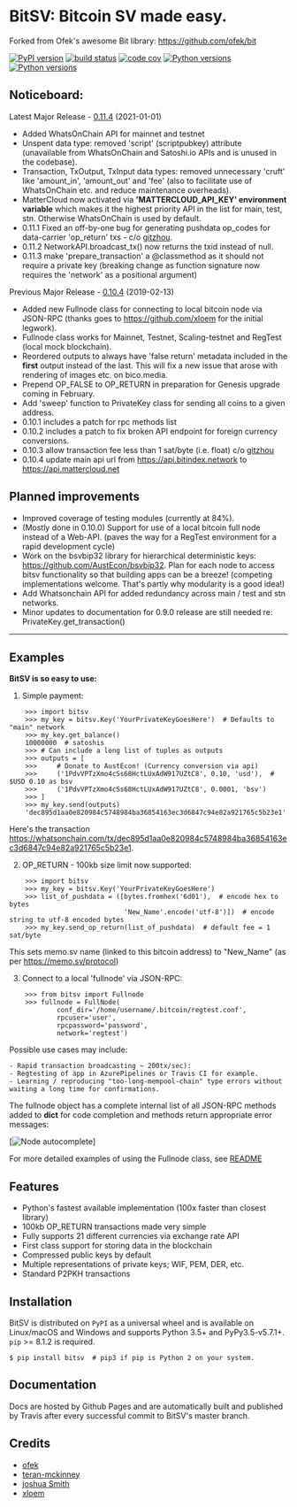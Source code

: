 BitSV: Bitcoin SV made easy.
============================

Forked from Ofek's awesome Bit library: https://github.com/ofek/bit


[![PyPI version](https://img.shields.io/pypi/v/bitsv.svg?style=flat-square)](https://pypi.org/project/bitsv)
[![build status](https://img.shields.io/travis/AustEcon/bitsv.svg?branch=master&style=flat-square)](https://travis-ci.org/AustEcon/bitsv)
[![code cov](https://img.shields.io/codecov/c/github/AustEcon/bitsv.svg?style=flat-square)](https://codecov.io/gh/austecon/bitsv)
[![Python versions](https://img.shields.io/pypi/pyversions/bitsv.svg?style=flat-square)](https://pypi.org/project/bitsv)
[![Python versions](https://img.shields.io/badge/license-MIT-blue.svg?style=flat-square)](https://en.wikipedia.org/wiki/MIT_License)

Noticeboard:
------------
Latest Major Release - [0.11.4](https://github.com/AustEcon/bitsv/blob/master/HISTORY.rst) (2021-01-01)

- Added WhatsOnChain API for mainnet and testnet
- Unspent data type: removed 'script' (scriptpubkey) attribute (unavailable from WhatsOnChain and Satoshi.io APIs and is unused in the codebase).
- Transaction, TxOutput, TxInput data types: removed unnecessary 'cruft' like 'amount_in', 'amount_out' and 'fee' (also to facilitate use of WhatsOnChain etc. and reduce maintenance overheads).
- MatterCloud now activated via **'MATTERCLOUD_API_KEY' environment variable** which makes it the highest priority API in the list for main, test, stn. Otherwise WhatsOnChain is used by default.
- 0.11.1 Fixed an off-by-one bug for generating pushdata op_codes for data-carrier 'op_return' txs - c/o [gitzhou](https://github.com/gitzhou).
- 0.11.2 NetworkAPI.broadcast_tx() now returns the txid instead of null.
- 0.11.3 make 'prepare_transaction' a @classmethod as it should not require a private key (breaking change as function signature now requires the 'network' as a positional argument)

Previous Major Release - [0.10.4](https://github.com/AustEcon/bitsv/blob/master/HISTORY.rst) (2019-02-13)

- Added new Fullnode class for connecting to local bitcoin node via JSON-RPC (thanks goes to https://github.com/xloem for the initial legwork).
- Fullnode class works for Mainnet, Testnet, Scaling-testnet and RegTest (local mock blockchain).
- Reordered outputs to always have 'false return' metadata included in the **first** output instead of the last. This will fix a new issue that arose with rendering of images etc. on bico.media.
- Prepend OP_FALSE to OP_RETURN in preparation for Genesis upgrade coming in February.
- Add 'sweep' function to PrivateKey class for sending all coins to a given address.
- 0.10.1 includes a patch for rpc methods list
- 0.10.2 includes a patch to fix broken API endpoint for foreign currency conversions.
- 0.10.3 allow transaction fee less than 1 sat/byte (i.e. float) c/o [gitzhou](https://github.com/gitzhou)
- 0.10.4 update main api url from https://api.bitindex.network to https://api.mattercloud.net


Planned improvements
--------------------

- Improved coverage of testing modules (currently at 84%).
- (Mostly done in 0.10.0) Support for use of a local bitcoin full node instead of a Web-API. (paves the way for a RegTest environment for a rapid development cycle)
- Work on the bsvbip32 library for hierarchical deterministic keys:
  https://github.com/AustEcon/bsvbip32. Plan for each node to access
  bitsv functionality so that building apps can be a breeze!
  (competing implementations welcome. That's partly why modularity is a good idea!)
- Add Whatsonchain API for added redundancy across main / test and stn networks.
- Minor updates to documentation for 0.9.0 release are still needed re: PrivateKey.get_transaction()

----------------------------

Examples
--------

**BitSV is so easy to use:**

1. Simple payment:

```
    >>> import bitsv
    >>> my_key = bitsv.Key('YourPrivateKeyGoesHere')  # Defaults to "main" network
    >>> my_key.get_balance()
    10000000  # satoshis
    >>> # Can include a long list of tuples as outputs
    >>> outputs = [
    >>>     # Donate to AustEcon! (Currency conversion via api)
    >>>     ('1PdvVPTzXmo4cSs68HctLUxAdW917UZtC8', 0.10, 'usd'),  # $USD 0.10 as bsv
    >>>     ('1PdvVPTzXmo4cSs68HctLUxAdW917UZtC8', 0.0001, 'bsv')
    >>> ]
    >>> my_key.send(outputs)
    'dec895d1aa0e820984c5748984ba36854163ec3d6847c94e82a921765c5b23e1'
```

Here's the transaction https://whatsonchain.com/tx/dec895d1aa0e820984c5748984ba36854163ec3d6847c94e82a921765c5b23e1.

2. OP_RETURN - 100kb size limit now supported:

```
    >>> import bitsv
    >>> my_key = bitsv.Key('YourPrivateKeyGoesHere')
    >>> list_of_pushdata = ([bytes.fromhex('6d01'),  # encode hex to bytes
                             'New_Name'.encode('utf-8')])  # encode string to utf-8 encoded bytes
    >>> my_key.send_op_return(list_of_pushdata)  # default fee = 1 sat/byte
```

This sets memo.sv name (linked to this bitcoin address) to "New_Name" (as per https://memo.sv/protocol)

3. Connect to a local 'fullnode' via JSON-RPC:

```
    >>> from bitsv import Fullnode
    >>> fullnode = FullNode(
            conf_dir='/home/username/.bitcoin/regtest.conf',
            rpcuser='user',
            rpcpassword='password',
            network='regtest')
```

Possible use cases may include:

    - Rapid transaction broadcasting ~ 200tx/sec):
    - Regtesting of app in AzurePipelines or Travis CI for example.
    - Learning / reproducing "too-long-mempool-chain" type errors without waiting a long time for confirmations.

The fullnode object has a complete internal list of all JSON-RPC methods added to __dict__ for code completion and methods return appropriate
error messages:

[![Node autocomplete](images/obj_dict.png)]

For more detailed examples of using the Fullnode class, see [README](https://github.com/AustEcon/bitsv/blob/master/bitsv/network/services/README.rst)

Features
--------

- Python's fastest available implementation (100x faster than closest library)
- 100kb OP_RETURN transactions made very simple
- Fully supports 21 different currencies via exchange rate API
- First class support for storing data in the blockchain
- Compressed public keys by default
- Multiple representations of private keys; WIF, PEM, DER, etc.
- Standard P2PKH transactions

Installation
------------

BitSV is distributed on `PyPI` as a universal wheel and is available on Linux/macOS
and Windows and supports Python 3.5+ and PyPy3.5-v5.7.1+. ``pip`` >= 8.1.2 is required.


    $ pip install bitsv  # pip3 if pip is Python 2 on your system.

Documentation
-------------
Docs are hosted by Github Pages and are automatically built and published by Travis after every successful commit to BitSV's master branch.


Credits
-------

- [ofek](https://github.com/ofek/bit)
- [teran-mckinney](https://github.com/sporestack/bitcash)
- [joshua Smith](https://github.com/joshua-s)
- [xloem](https://github.com/xloem)
